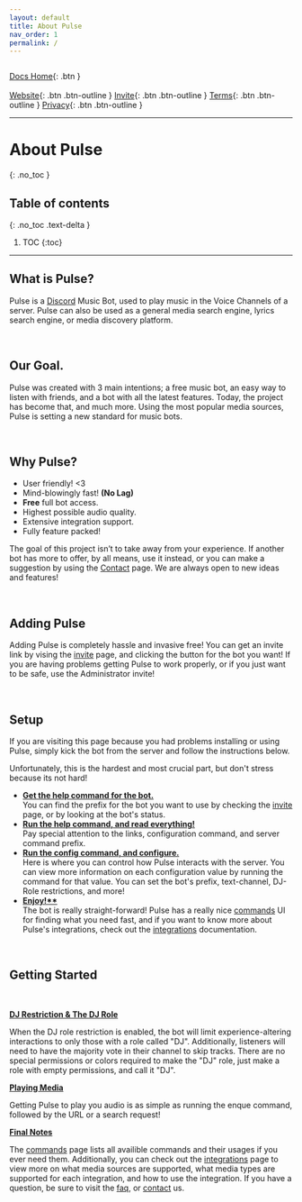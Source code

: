 ```yaml
---
layout: default
title: About Pulse
nav_order: 1
permalink: /
---
```


<img src="https://github.com/PulseProject-io/Pulse-Docs/blob/main/resources/pulse-banner.png?raw=true" alt="">

<span class="fs-5">[Docs Home](https://docs.pulseproject.io){: .btn }</span><br><br>
<span class="fs-4">[Website](https://pulseproject.io){: .btn .btn-outline }</span>
<span class="fs-4">[Invite](https://pulseproject.io/invite){: .btn .btn-outline }</span>
<span class="fs-4">[Terms](https://pulseproject.io/terms){: .btn .btn-outline }</span>
<span class="fs-4">[Privacy](https://pulseproject.io/privacy){: .btn .btn-outline }</span>

---

# About Pulse
{: .no_toc }

## Table of contents
{: .no_toc .text-delta }

1. TOC
{:toc}

---

## What is Pulse?

Pulse is a [Discord](https://discord.com/) Music Bot, used to play music in the Voice Channels of a server. Pulse can also be used as a general media search engine, lyrics search engine, or media discovery platform.

<br>

## Our Goal.

Pulse was created with 3 main intentions; a free music bot, an easy way to listen with friends, and a bot with all the latest features. Today, the project has become that, and much more. Using the most popular media sources, Pulse is setting a new standard for music bots.

<br>

## Why Pulse?

 - User friendly! <3
 - Mind-blowingly fast! <b>(No Lag)</b>
 - <b>Free</b> full bot access.
 - Highest possible audio quality.
 - Extensive integration support.
 - Fully feature packed!
 
The goal of this project isn’t to take away from your experience. If another bot has more to offer, by all means, use it instead, or you can make a suggestion by using the [Contact](https://pulseproject.io/contact) page. We are always open to new ideas and features!

<br>

## Adding Pulse

Adding Pulse is completely hassle and invasive free! You can get an invite link by vising the [invite](https://pulseproject.io/invite) page, and clicking the button for the bot you want! If you are having problems getting Pulse to work properly, or if you just want to be safe, use the Administrator invite!

<br>

## Setup

If you are visiting this page because you had problems installing or using Pulse, simply kick the bot from the server and follow the instructions below.

Unfortunately, this is the hardest and most crucial part, but don't stress because its not hard!
 - <u><b>Get the help command for the bot.</b></u> <br>You can find the prefix for the bot you want to use by checking the [invite](https://pulseproject.io/invite) page, or by looking at the bot's status.
 - <u><b>Run the help command, and read everything!</b></u> <br>Pay special attention to the links, configuration command, and server command prefix.
 - <u><b>Run the config command, and configure.</b></u> <br>Here is where you can control how Pulse interacts with the server. You can view more information on each configuration value by running the command for that value. You can set the bot's prefix, text-channel, DJ-Role restrictions, and more!
 - <u><b>Enjoy!**</b></u> <br>The bot is really straight-forward! Pulse has a really nice [commands](https://docs.pulseproject.io/docs/commands) UI for finding what you need fast, and if you want to know more about Pulse's integrations, check out the [integrations](https://docs.pulseproject.io/Integrations) documentation.

<br>

## Getting Started

<br>

<u><b>DJ Restriction & The DJ Role</b></u>

When the DJ role restriction is enabled, the bot will limit experience-altering interactions to only those with a role called "DJ". Additionally, listeners will need to have the majority vote in their channel to skip tracks. There are no special permissions or colors required to make the "DJ" role, just make a role with empty permissions, and call it "DJ".

<u><b>Playing Media</b></u>

Getting Pulse to play you audio is as simple as running the enque command, followed by the URL or a search request!

<u><b>Final Notes</b></u>

The [commands](https://docs.pulseproject.io/docs/commands) page lists all availible commands and their usages if you ever need them. Additionally, you can check out the [integrations](https://docs.pulseproject.io/Integrations) page to view more on what media sources are supported, what media types are supported for each integration, and how to use the integration. If you have a question, be sure to visit the [faq](https://docs.pulseproject.io/docs/faq), or [contact](https://pulseproject.io/contact) us.
